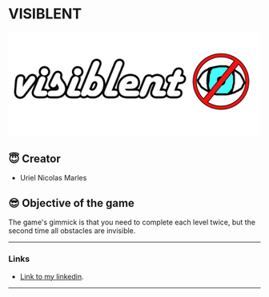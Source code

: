 # VISIBLENT
![Tinkercad](./sprites/MENUS/TITULO.png)


## :innocent: Creator
- Uriel Nicolas Marles


## :sunglasses: Objective of the game
The game's gimmick is that you need to complete each level twice, but the second time all obstacles are invisible.


---
### Links
- [Link to my linkedin](https://www.linkedin.com/in/uriel-nicolas-marles/).
---

